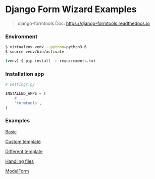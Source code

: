 # Django Form Wizard Examples

> django-formtools Doc: https://django-formtools.readthedocs.io


### Environment

``` bash
$ virtualenv venv --python=python3.6
$ source venv/bin/activate

(venv) $ pip install -r requirements.txt
```


### Installation app

``` python
# settings.py

INSTALLED_APPS = (
    # ...
    'formtools',
)
```


### Examples

[Basic](example1-basic/)

[Custom template](example2-custom-template/)

[Different template](example3-different-template/)

[Handling files](example4-handling-files/)

[ModelForm](example5-modelform/)